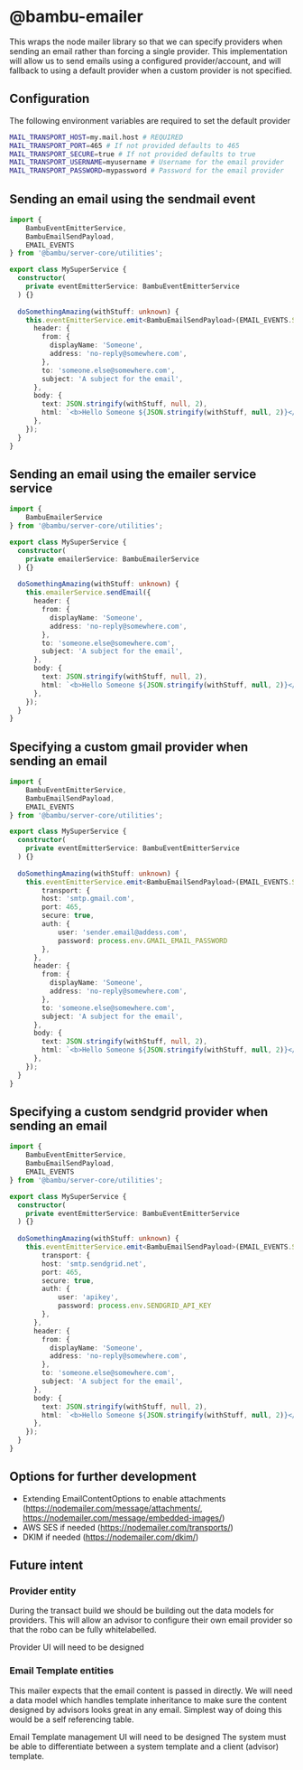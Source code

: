 # @bambu-emailer

This wraps the node mailer library so that we can specify providers when sending an email rather than forcing a single provider.  This implementation will allow
us to send emails using a configured provider/account, and will fallback to using
a default provider when a custom provider is not specified.

## Configuration
The following environment variables are required to set the default provider
```bash
MAIL_TRANSPORT_HOST=my.mail.host # REQUIRED
MAIL_TRANSPORT_PORT=465 # If not provided defaults to 465
MAIL_TRANSPORT_SECURE=true # If not provided defaults to true
MAIL_TRANSPORT_USERNAME=myusername # Username for the email provider
MAIL_TRANSPORT_PASSWORD=mypassword # Password for the email provider
```



## Sending an email using the sendmail event
```typescript
import { 
    BambuEventEmitterService, 
    BambuEmailSendPayload, 
    EMAIL_EVENTS 
} from '@bambu/server-core/utilities';

export class MySuperService {
  constructor(
    private eventEmitterService: BambuEventEmitterService
  ) {}
  
  doSomethingAmazing(withStuff: unknown) {
    this.eventEmitterService.emit<BambuEmailSendPayload>(EMAIL_EVENTS.SEND, {
      header: {
        from: {
          displayName: 'Someone',
          address: 'no-reply@somewhere.com',
        },
        to: 'someone.else@somewhere.com',
        subject: 'A subject for the email',
      },
      body: {
        text: JSON.stringify(withStuff, null, 2),
        html: `<b>Hello Someone ${JSON.stringify(withStuff, null, 2)}</b>`,
      },
    });
  }
}
```

## Sending an email using the emailer service service
```typescript
import { 
    BambuEmailerService
} from '@bambu/server-core/utilities';

export class MySuperService {
  constructor(
    private emailerService: BambuEmailerService
  ) {}
  
  doSomethingAmazing(withStuff: unknown) {
    this.emailerService.sendEmail({
      header: {
        from: {
          displayName: 'Someone',
          address: 'no-reply@somewhere.com',
        },
        to: 'someone.else@somewhere.com',
        subject: 'A subject for the email',
      },
      body: {
        text: JSON.stringify(withStuff, null, 2),
        html: `<b>Hello Someone ${JSON.stringify(withStuff, null, 2)}</b>`,
      },
    });
  }
}
```

## Specifying a custom gmail provider when sending an email
```typescript
import { 
    BambuEventEmitterService, 
    BambuEmailSendPayload, 
    EMAIL_EVENTS 
} from '@bambu/server-core/utilities';

export class MySuperService {
  constructor(
    private eventEmitterService: BambuEventEmitterService
  ) {}
  
  doSomethingAmazing(withStuff: unknown) {
    this.eventEmitterService.emit<BambuEmailSendPayload>(EMAIL_EVENTS.SEND, {
        transport: {
        host: 'smtp.gmail.com',
        port: 465,
        secure: true,
        auth: {
            user: 'sender.email@addess.com',
            password: process.env.GMAIL_EMAIL_PASSWORD
        },
      },
      header: {
        from: {
          displayName: 'Someone',
          address: 'no-reply@somewhere.com',
        },
        to: 'someone.else@somewhere.com',
        subject: 'A subject for the email',
      },
      body: {
        text: JSON.stringify(withStuff, null, 2),
        html: `<b>Hello Someone ${JSON.stringify(withStuff, null, 2)}</b>`,
      },
    });
  }
}
```

## Specifying a custom sendgrid provider when sending an email
```typescript
import { 
    BambuEventEmitterService, 
    BambuEmailSendPayload, 
    EMAIL_EVENTS 
} from '@bambu/server-core/utilities';

export class MySuperService {
  constructor(
    private eventEmitterService: BambuEventEmitterService
  ) {}
  
  doSomethingAmazing(withStuff: unknown) {
    this.eventEmitterService.emit<BambuEmailSendPayload>(EMAIL_EVENTS.SEND, {
        transport: {
        host: 'smtp.sendgrid.net',
        port: 465,
        secure: true,
        auth: {
            user: 'apikey',
            password: process.env.SENDGRID_API_KEY
        },
      },
      header: {
        from: {
          displayName: 'Someone',
          address: 'no-reply@somewhere.com',
        },
        to: 'someone.else@somewhere.com',
        subject: 'A subject for the email',
      },
      body: {
        text: JSON.stringify(withStuff, null, 2),
        html: `<b>Hello Someone ${JSON.stringify(withStuff, null, 2)}</b>`,
      },
    });
  }
}
```


## Options for further development

- Extending EmailContentOptions to enable attachments (https://nodemailer.com/message/attachments/, https://nodemailer.com/message/embedded-images/)
- AWS SES if needed (https://nodemailer.com/transports/) 
- DKIM if needed (https://nodemailer.com/dkim/)


## Future intent
### Provider entity ###
During the transact build we should be building out the data models for providers.  This will allow an advisor to configure their own email provider so that the robo can be fully whitelabelled.

Provider UI will need to be designed

### Email Template entities ###
This mailer expects that the email content is passed in directly.  We will need
a data model which handles template inheritance to make sure the content designed
by advisors looks great in any email.  Simplest way of doing this would be a self referencing table.

Email Template management UI will need to be designed
The system must be able to differentiate between a system template and a client (advisor) template.

